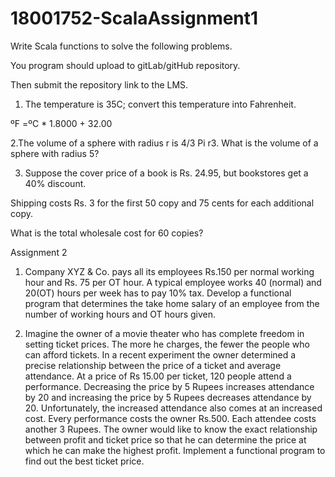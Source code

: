 # 18001752-ScalaAssignment1
Write Scala functions to solve the following problems. 

You program should upload to gitLab/gitHub repository.

Then submit the repository link to the LMS.



1. The temperature is 35C; convert this temperature into Fahrenheit.

ºF =ºC * 1.8000 + 32.00



2.The volume of a sphere with radius r is 4/3 Pi r3. What is the volume of a sphere with radius 5?



3. Suppose the cover price of a book is Rs. 24.95, but bookstores get a 40% discount. 

Shipping costs Rs. 3 for the first 50 copy and 75 cents for each additional copy. 

What is the total wholesale cost for 60 copies?

Assignment 2

1. Company XYZ & Co. pays all its employees Rs.150 per normal working hour and Rs. 75 per OT hour. A typical employee works 40 (normal) and 20(OT) hours per week has to pay 10% tax. Develop a functional program that determines the take home salary of an employee from the number of working hours and OT hours given.



2.  Imagine the owner of a movie theater who has complete freedom in setting ticket prices. The more he charges, the fewer the people who can afford tickets. In a recent experiment the owner determined a precise relationship between the price of a ticket and average attendance.  At a price of Rs 15.00 per ticket, 120 people attend a performance. Decreasing the price by  5 Rupees increases attendance by 20 and increasing the price by  5 Rupees decreases attendance by 20. Unfortunately, the increased attendance also comes at an increased cost. Every performance costs the owner Rs.500. Each attendee costs another 3 Rupees. The owner would like to know the exact relationship between profit and ticket price so that he can determine the price at which he can make the highest profit. Implement a functional program to find out the best ticket price.
